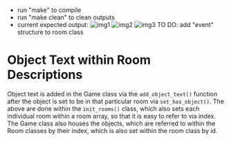 - run "make" to compile
- run "make clean" to clean outputs 
- current expected output:
![img1](https://github.com/claudred/CS_467/blob/master/Screen%20Shot%202020-01-26%20at%209.58.45%20PM.png)
![img2](https://github.com/claudred/CS_467/blob/master/Screen%20Shot%202020-01-26%20at%209.59.03%20PM.png)
![img3](https://github.com/claudred/CS_467/blob/master/Screen%20Shot%202020-01-26%20at%209.59.11%20PM.png)
TO DO:
add "event" structure to room class

# Object Text within Room Descriptions
Object text is added in the Game class via the `add_object_text()` function after the object is set to be in that particular room via `set_has_object()`. The above are done within the `init_rooms()` class, which also sets each individual room within a room array, so that it is easy to refer to via index. The Game class also houses the objects, which are referred to within the Room classes by their index, which is also set within the room class by id. 
